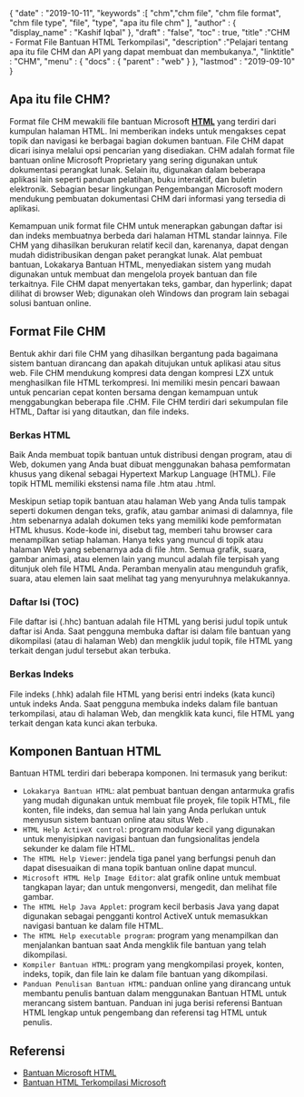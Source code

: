 {
  "date" : "2019-10-11",
  "keywords" :[ "chm","chm file", "chm file format", "chm file type", "file", "type", "apa itu file chm" ],
  "author" : {
    "display_name" : "Kashif Iqbal"
},
  "draft" : "false",
  "toc" : true,
  "title" :"CHM - Format File Bantuan HTML Terkompilasi",
  "description" :"Pelajari tentang apa itu file CHM dan API yang dapat membuat dan membukanya.",
  "linktitle" : "CHM",
  "menu" : {
    "docs" : {
      "parent" : "web"
}
},
  "lastmod" : "2019-09-10"
}

## Apa itu file CHM?

Format file CHM mewakili file bantuan Microsoft **[HTML](/id/web/html/)** yang terdiri dari kumpulan halaman HTML. Ini memberikan indeks untuk mengakses cepat topik dan navigasi ke berbagai bagian dokumen bantuan. File CHM dapat dicari isinya melalui opsi pencarian yang disediakan. CHM adalah format file bantuan online Microsoft Proprietary yang sering digunakan untuk dokumentasi perangkat lunak. Selain itu, digunakan dalam beberapa aplikasi lain seperti panduan pelatihan, buku interaktif, dan buletin elektronik. Sebagian besar lingkungan Pengembangan Microsoft modern mendukung pembuatan dokumentasi CHM dari informasi yang tersedia di aplikasi.

Kemampuan unik format file CHM untuk menerapkan gabungan daftar isi dan indeks membuatnya berbeda dari halaman HTML standar lainnya. File CHM yang dihasilkan berukuran relatif kecil dan, karenanya, dapat dengan mudah didistribusikan dengan paket perangkat lunak. Alat pembuat bantuan, Lokakarya Bantuan HTML, menyediakan sistem yang mudah digunakan untuk membuat dan mengelola proyek bantuan dan file terkaitnya. File CHM dapat menyertakan teks, gambar, dan hyperlink; dapat dilihat di browser Web; digunakan oleh Windows dan program lain sebagai solusi bantuan online.

## Format File CHM

Bentuk akhir dari file CHM yang dihasilkan bergantung pada bagaimana sistem bantuan dirancang dan apakah ditujukan untuk aplikasi atau situs web. File CHM mendukung kompresi data dengan kompresi LZX untuk menghasilkan file HTML terkompresi. Ini memiliki mesin pencari bawaan untuk pencarian cepat konten bersama dengan kemampuan untuk menggabungkan beberapa file .CHM. File CHM terdiri dari sekumpulan file HTML, Daftar isi yang ditautkan, dan file indeks.

### Berkas HTML

Baik Anda membuat topik bantuan untuk distribusi dengan program, atau di Web, dokumen yang Anda buat dibuat menggunakan bahasa pemformatan khusus yang dikenal sebagai Hypertext Markup Language (HTML). File topik HTML memiliki ekstensi nama file .htm atau .html.

Meskipun setiap topik bantuan atau halaman Web yang Anda tulis tampak seperti dokumen dengan teks, grafik, atau gambar animasi di dalamnya, file .htm sebenarnya adalah dokumen teks yang memiliki kode pemformatan HTML khusus. Kode-kode ini, disebut tag, memberi tahu browser cara menampilkan setiap halaman. Hanya teks yang muncul di topik atau halaman Web yang sebenarnya ada di file .htm. Semua grafik, suara, gambar animasi, atau elemen lain yang muncul adalah file terpisah yang ditunjuk oleh file HTML Anda. Peramban menyalin atau mengunduh grafik, suara, atau elemen lain saat melihat tag yang menyuruhnya melakukannya.

### Daftar Isi (TOC)
File daftar isi (.hhc) bantuan adalah file HTML yang berisi judul topik untuk daftar isi Anda. Saat pengguna membuka daftar isi dalam file bantuan yang dikompilasi (atau di halaman Web) dan mengklik judul topik, file HTML yang terkait dengan judul tersebut akan terbuka.

### Berkas Indeks
File indeks (.hhk) adalah file HTML yang berisi entri indeks (kata kunci) untuk indeks Anda. Saat pengguna membuka indeks dalam file bantuan terkompilasi, atau di halaman Web, dan mengklik kata kunci, file HTML yang terkait dengan kata kunci akan terbuka.

## Komponen Bantuan HTML

Bantuan HTML terdiri dari beberapa komponen. Ini termasuk yang berikut:

* `Lokakarya Bantuan HTML`: alat pembuat bantuan dengan antarmuka grafis yang mudah digunakan untuk membuat file proyek, file topik HTML, file konten, file indeks, dan semua hal lain yang Anda perlukan untuk menyusun sistem bantuan online atau situs Web .
* `HTML Help ActiveX control`: program modular kecil yang digunakan untuk menyisipkan navigasi bantuan dan fungsionalitas jendela sekunder ke dalam file HTML.
* `The HTML Help Viewer`: jendela tiga panel yang berfungsi penuh dan dapat disesuaikan di mana topik bantuan online dapat muncul.
* `Microsoft HTML Help Image Editor`: alat grafik online untuk membuat tangkapan layar; dan untuk mengonversi, mengedit, dan melihat file gambar.
* `The HTML Help Java Applet`: program kecil berbasis Java yang dapat digunakan sebagai pengganti kontrol ActiveX untuk memasukkan navigasi bantuan ke dalam file HTML.
* `The HTML Help executable program`: program yang menampilkan dan menjalankan bantuan saat Anda mengklik file bantuan yang telah dikompilasi.
* `Kompiler Bantuan HTML`: program yang mengkompilasi proyek, konten, indeks, topik, dan file lain ke dalam file bantuan yang dikompilasi.
* `Panduan Penulisan Bantuan HTML`: panduan online yang dirancang untuk membantu penulis bantuan dalam menggunakan Bantuan HTML untuk merancang sistem bantuan. Panduan ini juga berisi referensi Bantuan HTML lengkap untuk pengembang dan referensi tag HTML untuk penulis.

## Referensi

* [Bantuan Microsoft HTML](https://learn.microsoft.com/en-us/previous-versions/windows/desktop/htmlhelp/microsoft-html-help-1-4-sdk)
* [Bantuan HTML Terkompilasi Microsoft](https://en.wikipedia.org/wiki/Microsoft_Compiled_HTML_Help)

